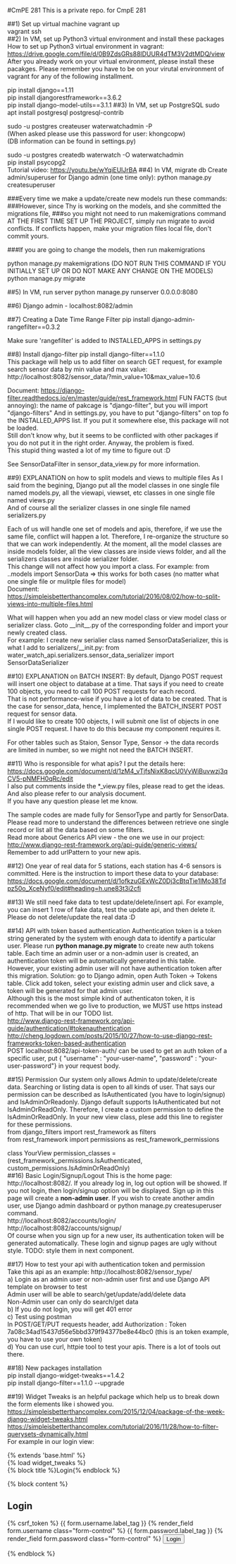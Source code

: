 #CmPE 281
This is a private repo. for CmpE 281

##1) Set up virtual machine
 vagrant up  
 vagrant ssh  
##2) In VM, set up Python3 virtual environment and install these packages
 How to set up Python3 virtual environment in vagrant: https://drive.google.com/file/d/0B9ZdsGRs88lDUUR4dTM3V2dtMDQ/view
 After you already work on your virtual environment, please install these pacakges. 
 Please remember you have to be on your virutal environment of vagrant for any of the following installment.
 
 pip install django==1.11  
 pip install djangorestframework==3.6.2  
 pip install django-model-utils==3.1.1
##3) In VM, set up PostgreSQL
  sudo apt install postgresql postgresql-contrib  

  sudo -u postgres createuser waterwatchadmin -P  
  (When asked please use this password for user: khongcopw)  
  (DB information can be found in settings.py)  

  sudo -u postgres createdb waterwatch -O waterwatchadmin  
  pip install psycopg2  
  Tutorial video: https://youtu.be/wYqiEUlJrBA
##4) In VM, migrate db
Create admin/superuser for Django admin (one time only):
  python manage.py createsuperuser  

###Every time we make a update/create new models run these commands:  
###However, since Thy is working on the models, and she committed the migrations file, 
###so you might not need to run makemigrations command AT THE FIRST TIME SET UP THE PROJECT, simply run migrate to avoid conflicts. If conflicts happen, make your migration files local file, don't commit yours.

###If you are going to change the models, then run makemigrations

  python manage.py makemigrations (DO NOT RUN THIS COMMAND IF YOU INITIALLY SET UP OR DO NOT MAKE ANY CHANGE ON THE MODELS)  
  python manage.py migrate  

##5) In VM, run server
  python manage.py runserver 0.0.0.0:8080   

##6) Django admin - localhost:8082/admin

##7) Creating a Date Time Range Filter
  pip install django-admin-rangefilter==0.3.2

  Make sure 'rangefilter' is added to INSTALLED_APPS in settings.py

##8) Install django-filter
  pip install django-filter==1.1.0  
  This package will help us to add filter on search GET request, for example search sensor data by min value and max value:   
  http://localhost:8082/sensor_data/?min_value=10&max_value=10.6  
  
  Document: https://django-filter.readthedocs.io/en/master/guide/rest_framework.html 
  FUN FACTS (but annoying): the name of pakcage is "django-filter", but you will import "django-filters" 
  And in settings.py, you have to put "django-filters" on top fo the INSTALLED_APPS list. If you put it somewhere else, this package will not be loaded.   
  Still don't know why, but it seems to be conflicted with other packages if you do not put it in the right order. Anyway, the problem is fixed.   
  This stupid thing wasted a lot of my time to figure out :D   
  
  See SensorDataFilter in sensor_data_view.py for more information.  
  
##9) EXPLANATION on how to split models and views to multiple files
  As I said from the begining, Django put all the model classes in one single file named models.py, all the viewapi, viewset, etc classes in one single file named views.py    
  And of course all the serializer classes in one single file named serializers.py   
  
  Each of us will handle one set of models and apis, therefore, if we use the same file, conflict will happen a lot. 
  Therefore, I re-organize the structure so that we can work independently. 
  At the moment, all the model classes are inside models folder, all the view classes are inside views folder, and all the serializers classes are inside serializer folder.   
  This change will not affect how you import a class. For example: from ..models import SensorData => this works for both cases (no matter what one single file or mulitple files for model)   
  Document: https://simpleisbetterthancomplex.com/tutorial/2016/08/02/how-to-split-views-into-multiple-files.html
  
  What will happen when you add an new model class or view model class or serializer class. Goto \_\_init__.py of the corresponding folder and import your newly created class.  
  For example: I create new serialier class named SensorDataSerializer, this is what I add to serializers/\_\_init.py: from water_watch_api.serializers.sensor_data_serializer import SensorDataSerializer
  
##10) EXPLANATION on BATCH INSERT:
  By default, Django POST request will insert one object to database at a time. That says if you need to create 100 objects, you need to call 100 POST requests for each record.  
  That is not performance-wise if you have a lot of data to be created. That is the case for sensor_data, hence, I implemented the BATCH_INSERT POST request for sensor data.  
  If I would like to create 100 objects, I will submit one list of objects in one single POST request.
  I have to do this because my component requires it.
  
  For other tables such as Staion, Sensor Type, Sensor -> the data records are limited in number, so we might not need the BATCH INSERT.
  
##11) Who is responsible for what apis? 
  I put the details here: https://docs.google.com/document/d/1zM4_vTjfsNixK8qcU0VyWiBuvwzj3qCV5-pNMFH0qRc/edit  
  I also put comments inside the \*\_view.py files, please read to get the ideas. And also please refer to our analysis document.  
  If you have any question please let me know.
    
  The sample codes are made fully for SensorType and partly for SensorData.  
  Please read more to understand the differences between retrieve one single record or list all the data based on some filters.   
  Read more about Generics API view - the one we use in our project: http://www.django-rest-framework.org/api-guide/generic-views/
  Remember to add urlPattern to your new apis.
  
##12) One year of real data for 5 stations, each station has 4-6 sensors is committed.
Here is the instruction to import these data to your database: https://docs.google.com/document/d/1ofkzuGExWcZ0Dj3cBtqTie1lMo38Tdpz50o_XceNyf0/edit#heading=h.une83t3i2cfi

##13) We still need fake data to test update/delete/insert api. For example, you can insert 1 row of fake data, test the update api, and then delete it.
Please do not delete/update the real data :D 

##14) API with token based authentication 
Authentication token is a token string generated by the system with enough data to identify a particular user. Please run __python manage.py migrate__ to create new auth tokens table.
Each time an admin user or a non-admin user is created, an authentication token will be automatically generated in this table.  
However, your existing admin user will not have authentication token after this migration. Solution: go to Django admin, open Auth Token -> Tokens table.
Click add token, select your existing admin user and click save, a token will be generated for that admin user.  
Although this is the most simple kind of authenticaton token, it is recommended when we go live to production, we MUST use https instead of http. That will be in our TODO list.  
http://www.django-rest-framework.org/api-guide/authentication/#tokenauthentication  
http://cheng.logdown.com/posts/2015/10/27/how-to-use-django-rest-frameworks-token-based-authentication   
POST localhost:8082/api-token-auth/ can be used to get an auth token of a specific user, put { "username" : "your-user-name", "password" : "your-user-password"} in your request body.  

##15) Permission
Our system only allows Admin to update/delete/create data. Searching or listing data is open to all kinds of user. That says our permission can be described as IsAuthenticated (you have to login/signup) and IsAdminOrReadonly.
Django default supports IsAuthenticated but not IsAdminOrReadOnly. Therefore, I create a custom permission to define the IsAdminOrReadOnly.
In your new view class, plese add this line to register for these permissions.  
  from django_filters import rest_framework as filters  
  from rest_framework import permissions as rest_framework_permissions  
  
  class YourView
     permission_classes = (rest_framework_permissions.IsAuthenticated, custom_permissions.IsAdminOrReadOnly)  
##16) Basic Login/Signup/Logout 
This is the home page: http://localhost:8082/. If you already log in, log out option will be showed. If you not login, then login/signup option will be displayed.
Sign up in this page will create a __non-admin user__. If you wish to create another amdin user, use Django admin dashboard or python manage.py createsuperuser command.  
http://localhost:8082/accounts/login/  
http://localhost:8082/accounts/signup/  
Of course when you sign up for a new user, its authentication token will be generated automatically. 
These login and signup pages are ugly without style. TODO: style them in next component. 

##17) How to test your api with authentication token and permission  
Take this api as an example: http://localhost:8082/sensor_type/  
a) Login as an admin user or non-admin user first and use Django API template on browser to test   
Admin user will be able to search/get/update/add/delete data  
Non-Admin user can only do search/get data  
b) If you do not login, you will get 401 error  
c) Test using postman  
In POST/GET/PUT requests header, add Authorization : Token 7a08c34ad15437d56e5bbd379f94377be8e44bc0 (this is an token example, you have to use your own token)  
d) You can use curl, httpie tool to test your apis. There is a lot of tools out there.  

##18) New packages installation  
pip install django-widget-tweaks==1.4.2  
pip install django-filter==1.1.0 --upgrade  

##19)
Widget Tweaks is an helpful package which help us to break down the form elements like i showed you.  
https://simpleisbetterthancomplex.com/2015/12/04/package-of-the-week-django-widget-tweaks.html    
https://simpleisbetterthancomplex.com/tutorial/2016/11/28/how-to-filter-querysets-dynamically.html  
For example in our login view: 

{% extends 'base.html' %}  
{% load widget_tweaks %}  
{% block title %}Login{% endblock %}  

{% block content %}  
<h2>Login</h2>  
<form method="post">  
  {% csrf_token %}  
  {{ form.username.label_tag }}  
  {% render_field form.username class="form-control" %}  
    {{ form.password.label_tag }}  
  {% render_field form.password class="form-control" %}  
  <button type="submit">Login</button>  
</form>  
{% endblock %}  




  


